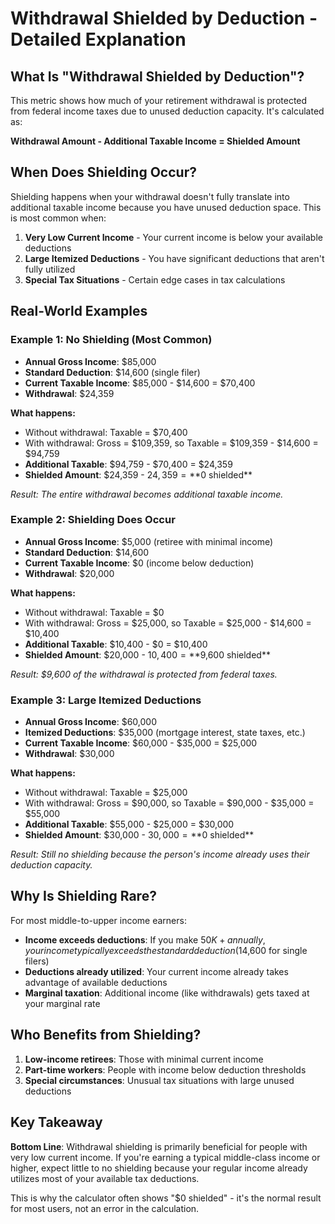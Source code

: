 # Withdrawal Shielded by Deduction - Detailed Explanation

## What Is "Withdrawal Shielded by Deduction"?

This metric shows how much of your retirement withdrawal is protected from federal income taxes due to unused deduction capacity. It's calculated as:

**Withdrawal Amount - Additional Taxable Income = Shielded Amount**

## When Does Shielding Occur?

Shielding happens when your withdrawal doesn't fully translate into additional taxable income because you have unused deduction space. This is most common when:

1. **Very Low Current Income** - Your current income is below your available deductions
2. **Large Itemized Deductions** - You have significant deductions that aren't fully utilized
3. **Special Tax Situations** - Certain edge cases in tax calculations

## Real-World Examples

### Example 1: No Shielding (Most Common)
- **Annual Gross Income**: $85,000
- **Standard Deduction**: $14,600 (single filer)
- **Current Taxable Income**: $85,000 - $14,600 = $70,400
- **Withdrawal**: $24,359

**What happens:**
- Without withdrawal: Taxable = $70,400
- With withdrawal: Gross = $109,359, so Taxable = $109,359 - $14,600 = $94,759
- **Additional Taxable**: $94,759 - $70,400 = $24,359
- **Shielded Amount**: $24,359 - $24,359 = **$0 shielded**

*Result: The entire withdrawal becomes additional taxable income.*

### Example 2: Shielding Does Occur
- **Annual Gross Income**: $5,000 (retiree with minimal income)
- **Standard Deduction**: $14,600
- **Current Taxable Income**: $0 (income below deduction)
- **Withdrawal**: $20,000

**What happens:**
- Without withdrawal: Taxable = $0
- With withdrawal: Gross = $25,000, so Taxable = $25,000 - $14,600 = $10,400
- **Additional Taxable**: $10,400 - $0 = $10,400
- **Shielded Amount**: $20,000 - $10,400 = **$9,600 shielded**

*Result: $9,600 of the withdrawal is protected from federal taxes.*

### Example 3: Large Itemized Deductions
- **Annual Gross Income**: $60,000
- **Itemized Deductions**: $35,000 (mortgage interest, state taxes, etc.)
- **Current Taxable Income**: $60,000 - $35,000 = $25,000
- **Withdrawal**: $30,000

**What happens:**
- Without withdrawal: Taxable = $25,000
- With withdrawal: Gross = $90,000, so Taxable = $90,000 - $35,000 = $55,000
- **Additional Taxable**: $55,000 - $25,000 = $30,000
- **Shielded Amount**: $30,000 - $30,000 = **$0 shielded**

*Result: Still no shielding because the person's income already uses their deduction capacity.*

## Why Is Shielding Rare?

For most middle-to-upper income earners:

- **Income exceeds deductions**: If you make $50K+ annually, your income typically exceeds the standard deduction ($14,600 for single filers)
- **Deductions already utilized**: Your current income already takes advantage of available deductions
- **Marginal taxation**: Additional income (like withdrawals) gets taxed at your marginal rate

## Who Benefits from Shielding?

1. **Low-income retirees**: Those with minimal current income
2. **Part-time workers**: People with income below deduction thresholds
3. **Special circumstances**: Unusual tax situations with large unused deductions

## Key Takeaway

**Bottom Line**: Withdrawal shielding is primarily beneficial for people with very low current income. If you're earning a typical middle-class income or higher, expect little to no shielding because your regular income already utilizes most of your available tax deductions.

This is why the calculator often shows "$0 shielded" - it's the normal result for most users, not an error in the calculation.